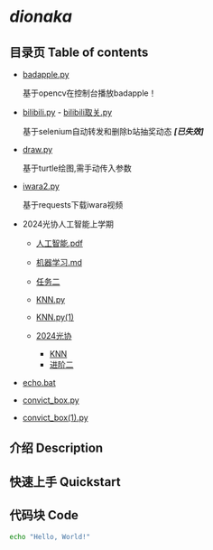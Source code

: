 # *dionaka*

## 目录页 Table of contents

- [badapple.py](badapple.py) 

  基于opencv在控制台播放badapple！

- [bilibili.py](bilibili.py) - [bilibili取关.py](bilibili取关.py)

  基于selenium自动转发和删除b站抽奖动态 ***[已失效]***

- [draw.py](draw.py)

  基于turtle绘图,需手动传入参数

- [iwara2.py](iwara2.py)

  基于requests下载iwara视频

- 2024光协人工智能上学期
  - [人工智能.pdf](人工智能.pdf)
  - [机器学习.md](机器学习.md)
  - [任务二](new.py)
  - [KNN.py](KNN.py)
  - [KNN.py(1)](KNN.py(1))
  - [2024光协](2024光协)
    
    - [KNN](2024光协/KNN)
    - [进阶二](2024光协/进阶二)
  
- [echo.bat](echo.bat)
- [convict_box.py](convict_box.py)
- [convict_box(1).py](convict_box(1).py)

## 介绍 Description




## 快速上手 Quickstart




## 代码块 Code
```bash
echo "Hello, World!"
